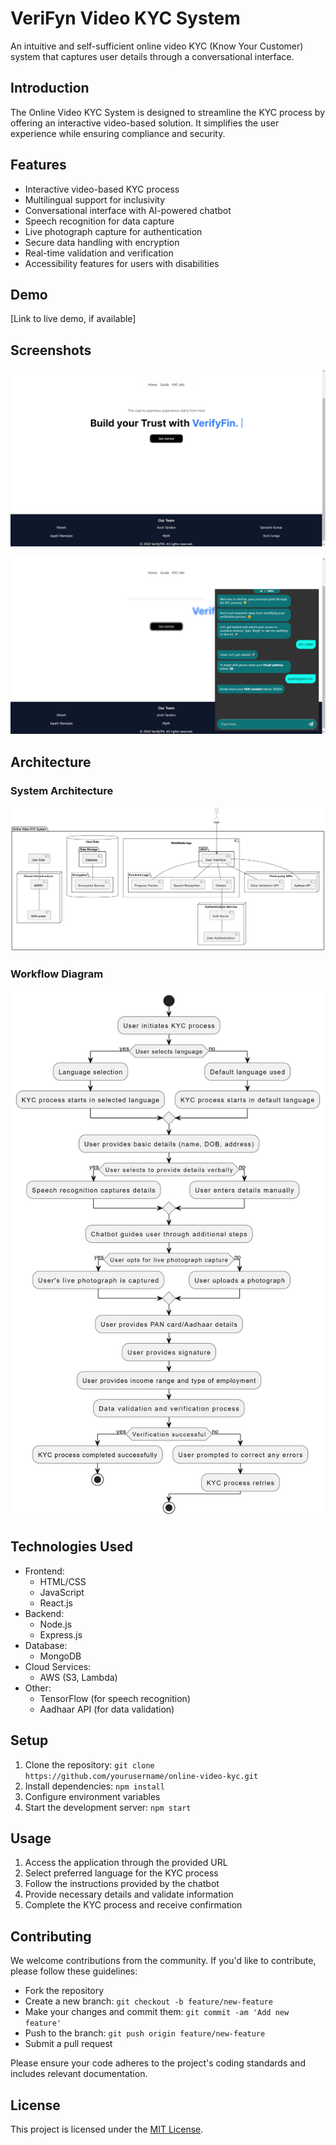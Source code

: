 # VeriFyn Video KYC System

An intuitive and self-sufficient online video KYC (Know Your Customer) system that captures user details through a conversational interface.

## Introduction

The Online Video KYC System is designed to streamline the KYC process by offering an interactive video-based solution. It simplifies the user experience while ensuring compliance and security.

## Features

- Interactive video-based KYC process
- Multilingual support for inclusivity
- Conversational interface with AI-powered chatbot
- Speech recognition for data capture
- Live photograph capture for authentication
- Secure data handling with encryption
- Real-time validation and verification
- Accessibility features for users with disabilities

## Demo

[Link to live demo, if available]

## Screenshots

![web page](ui1.png)

![web page des](ui2.png)


## Architecture

### System Architecture

![System Architecture](Architecture.png)

### Workflow Diagram

![Work Flow](workflow1.png)


## Technologies Used

- Frontend:
  - HTML/CSS
  - JavaScript
  - React.js
- Backend:
  - Node.js
  - Express.js
- Database:
  - MongoDB
- Cloud Services:
  - AWS (S3, Lambda)
- Other:
  - TensorFlow (for speech recognition)
  - Aadhaar API (for data validation)

## Setup

1. Clone the repository: `git clone https://github.com/yourusername/online-video-kyc.git`
2. Install dependencies: `npm install`
3. Configure environment variables
4. Start the development server: `npm start`

## Usage

1. Access the application through the provided URL
2. Select preferred language for the KYC process
3. Follow the instructions provided by the chatbot
4. Provide necessary details and validate information
5. Complete the KYC process and receive confirmation

## Contributing

We welcome contributions from the community. If you'd like to contribute, please follow these guidelines:
- Fork the repository
- Create a new branch: `git checkout -b feature/new-feature`
- Make your changes and commit them: `git commit -am 'Add new feature'`
- Push to the branch: `git push origin feature/new-feature`
- Submit a pull request

Please ensure your code adheres to the project's coding standards and includes relevant documentation.

## License

This project is licensed under the [MIT License](LICENSE).
